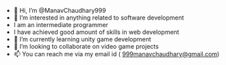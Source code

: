 - 👋 Hi, I’m @ManavChaudhary999
- 👀 I’m interested in anything related to software development
- I am an intermediate programmer
- I have achieved good amount of skills in web development
- 🌱 I’m currently learning unity game development
- 💞️ I’m looking to collaborate on video game projects
- 📫 You can reach me via my email id ( 999manavchaudhary@gmail.com)
